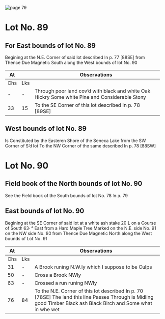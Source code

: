 ![page 79](image/fieldbook/ovid-page-79.jpg)

# Lot No. 89

## For East bounds of lot No. 89
Begining at the N.E. Corner of said lot described In p. 77 [88SE] from Thence Due Magnetic South along the West bounds of lot No. 90

| At |    | Observations |
| -- | -- | ------------ |
| Chs | Lks | |
| - | - | Through poor land cov’d with black and white Oak Hickry Some white Pine and Considerable Stony |
33 | 15 | To the SE Corner of this lot described In p. 78 [89SE]

## West bounds of lot No. 89
Is Constituted by the Easteren Shore of the Seneca Lake from the SW Corner of S’d lot To the NW Corner of the same described In p. 78 [88SW]

# Lot No. 90

## Field book of the North bounds of lot No. 90 
See the Field book of the South bounds of lot No. 78 In p. 79

## East bounds of lot No. 90
Begining at the SE Corner of said lot at a white ash stake 20 L on a Course of South 63· ° East from a Hard Maple Tree Marked on the N.E. side No. 91 on the NW side No. 90 from Thence Due Magnetic North along the West bounds of Lot No. 91

| At |    | Observations |
| -- | -- | ------------ |
| Chs | Lks | |
31 | - | A Brook runing N.W.ly which I suppose to be Culps
50 | - | Cross a Brook NWly 
63 | - | Crossed a run runing NWly
76 | 84 | To the N.E. Corner of this lot described In p. 70 [78SE] The land this line Passes Through is Midling good Timber Black ash Black Birch and Some what in whe wet
